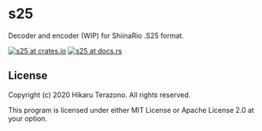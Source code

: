 # s25

Decoder and encoder (WIP) for ShiinaRio .S25 format. 

[![s25 at crates.io](https://img.shields.io/crates/v/s25.svg)](https://crates.io/crates/s25)
[![s25 at docs.rs](https://docs.rs/s25/badge.svg)](https://docs.rs/s25)

## License

Copyright (c) 2020 Hikaru Terazono. All rights reserved.

This program is licensed under either MIT License or Apache License 2.0 at your option.
